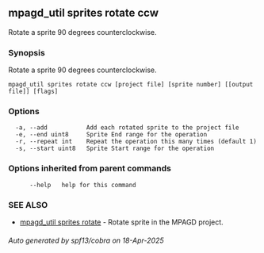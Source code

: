 ## mpagd_util sprites rotate ccw

Rotate a sprite 90 degrees counterclockwise.

### Synopsis

Rotate a sprite 90 degrees counterclockwise.

```
mpagd_util sprites rotate ccw [project file] [sprite number] [[output file]] [flags]
```

### Options

```
  -a, --add           Add each rotated sprite to the project file
  -e, --end uint8     Sprite End range for the operation
  -r, --repeat int    Repeat the operation this many times (default 1)
  -s, --start uint8   Sprite Start range for the operation
```

### Options inherited from parent commands

```
      --help   help for this command
```

### SEE ALSO

* [mpagd_util sprites rotate](mpagd_util_sprites_rotate.md)	 - Rotate sprite in the MPAGD project.

###### Auto generated by spf13/cobra on 18-Apr-2025
